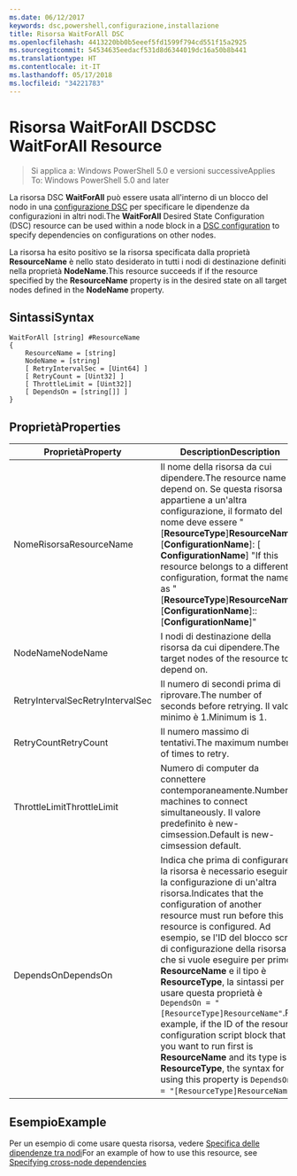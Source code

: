 ```yaml
---
ms.date: 06/12/2017
keywords: dsc,powershell,configurazione,installazione
title: Risorsa WaitForAll DSC
ms.openlocfilehash: 4413220bb0b5eeef5fd1599f794cd551f15a2925
ms.sourcegitcommit: 54534635eedacf531d8d6344019dc16a50b8b441
ms.translationtype: HT
ms.contentlocale: it-IT
ms.lasthandoff: 05/17/2018
ms.locfileid: "34221783"
---
```

# <a name="dsc-waitforall-resource"></a><span data-ttu-id="24624-103">Risorsa WaitForAll DSC</span><span class="sxs-lookup"><span data-stu-id="24624-103">DSC WaitForAll Resource</span></span>

> <span data-ttu-id="24624-104">Si applica a: Windows PowerShell 5.0 e versioni successive</span><span class="sxs-lookup"><span data-stu-id="24624-104">Applies To: Windows PowerShell 5.0 and later</span></span>

<span data-ttu-id="24624-105">La risorsa DSC **WaitForAll** può essere usata all'interno di un blocco del nodo in una [configurazione DSC](configurations.md) per specificare le dipendenze da configurazioni in altri nodi.</span><span class="sxs-lookup"><span data-stu-id="24624-105">The **WaitForAll** Desired State Configuration (DSC) resource can be used within a node block in a [DSC configuration](configurations.md) to specify dependencies on configurations on other nodes.</span></span>

<span data-ttu-id="24624-106">La risorsa ha esito positivo se la risorsa specificata dalla proprietà **ResourceName** è nello stato desiderato in tutti i nodi di destinazione definiti nella proprietà **NodeName**.</span><span class="sxs-lookup"><span data-stu-id="24624-106">This resource succeeds if if the resource specified by the **ResourceName** property is in the desired state on all target nodes defined in the **NodeName** property.</span></span>


## <a name="syntax"></a><span data-ttu-id="24624-107">Sintassi</span><span class="sxs-lookup"><span data-stu-id="24624-107">Syntax</span></span>

```
WaitForAll [string] #ResourceName
{
    ResourceName = [string]
    NodeName = [string]
    [ RetryIntervalSec = [Uint64] ]
    [ RetryCount = [Uint32] ]
    [ ThrottleLimit = [Uint32]]
    [ DependsOn = [string[]] ]
}
```

## <a name="properties"></a><span data-ttu-id="24624-108">Proprietà</span><span class="sxs-lookup"><span data-stu-id="24624-108">Properties</span></span>

|  <span data-ttu-id="24624-109">Proprietà</span><span class="sxs-lookup"><span data-stu-id="24624-109">Property</span></span>  |  <span data-ttu-id="24624-110">Description</span><span class="sxs-lookup"><span data-stu-id="24624-110">Description</span></span>   |
|---|---|
| <span data-ttu-id="24624-111">NomeRisorsa</span><span class="sxs-lookup"><span data-stu-id="24624-111">ResourceName</span></span>| <span data-ttu-id="24624-112">Il nome della risorsa da cui dipendere.</span><span class="sxs-lookup"><span data-stu-id="24624-112">The resource name to depend on.</span></span> <span data-ttu-id="24624-113">Se questa risorsa appartiene a un'altra configurazione, il formato del nome deve essere "[__ResourceType__]__ResourceName__:: [__ConfigurationName__]: [ __ConfigurationName__] "</span><span class="sxs-lookup"><span data-stu-id="24624-113">If this resource belongs to a different configuration, format the name as "[__ResourceType__]__ResourceName__::[__ConfigurationName__]::[__ConfigurationName__]"</span></span>|
| <span data-ttu-id="24624-114">NodeName</span><span class="sxs-lookup"><span data-stu-id="24624-114">NodeName</span></span>| <span data-ttu-id="24624-115">I nodi di destinazione della risorsa da cui dipendere.</span><span class="sxs-lookup"><span data-stu-id="24624-115">The target nodes of the resource to depend on.</span></span>|
| <span data-ttu-id="24624-116">RetryIntervalSec</span><span class="sxs-lookup"><span data-stu-id="24624-116">RetryIntervalSec</span></span>| <span data-ttu-id="24624-117">Il numero di secondi prima di riprovare.</span><span class="sxs-lookup"><span data-stu-id="24624-117">The number of seconds before retrying.</span></span> <span data-ttu-id="24624-118">Il valore minimo è 1.</span><span class="sxs-lookup"><span data-stu-id="24624-118">Minimum is 1.</span></span>|
| <span data-ttu-id="24624-119">RetryCount</span><span class="sxs-lookup"><span data-stu-id="24624-119">RetryCount</span></span>| <span data-ttu-id="24624-120">Il numero massimo di tentativi.</span><span class="sxs-lookup"><span data-stu-id="24624-120">The maximum number of times to retry.</span></span>|
| <span data-ttu-id="24624-121">ThrottleLimit</span><span class="sxs-lookup"><span data-stu-id="24624-121">ThrottleLimit</span></span>| <span data-ttu-id="24624-122">Numero di computer da connettere contemporaneamente.</span><span class="sxs-lookup"><span data-stu-id="24624-122">Number of machines to connect simultaneously.</span></span> <span data-ttu-id="24624-123">Il valore predefinito è new-cimsession.</span><span class="sxs-lookup"><span data-stu-id="24624-123">Default is new-cimsession default.</span></span>|
| <span data-ttu-id="24624-124">DependsOn</span><span class="sxs-lookup"><span data-stu-id="24624-124">DependsOn</span></span> | <span data-ttu-id="24624-125">Indica che prima di configurare la risorsa è necessario eseguire la configurazione di un'altra risorsa.</span><span class="sxs-lookup"><span data-stu-id="24624-125">Indicates that the configuration of another resource must run before this resource is configured.</span></span> <span data-ttu-id="24624-126">Ad esempio, se l'ID del blocco script di configurazione della risorsa che si vuole eseguire per primo è __ResourceName__ e il tipo è __ResourceType__, la sintassi per usare questa proprietà è `DependsOn = "[ResourceType]ResourceName"`.</span><span class="sxs-lookup"><span data-stu-id="24624-126">For example, if the ID of the resource configuration script block that you want to run first is __ResourceName__ and its type is __ResourceType__, the syntax for using this property is `DependsOn = "[ResourceType]ResourceName"`.</span></span>|


## <a name="example"></a><span data-ttu-id="24624-127">Esempio</span><span class="sxs-lookup"><span data-stu-id="24624-127">Example</span></span>

<span data-ttu-id="24624-128">Per un esempio di come usare questa risorsa, vedere [Specifica delle dipendenze tra nodi](crossNodeDependencies.md)</span><span class="sxs-lookup"><span data-stu-id="24624-128">For an example of how to use this resource, see [Specifying cross-node dependencies](crossNodeDependencies.md)</span></span>